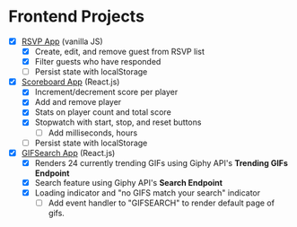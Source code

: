 # Frontend Projects

* [x] [RSVP App](https://cdn.rawgit.com/gevuong/Frontend-Projects/master/RSVPApp/index.html) (vanilla JS)
  * [x] Create, edit, and remove guest from RSVP list
  * [x] Filter guests who have responded
  * [ ] Persist state with localStorage
* [x] [Scoreboard App](https://rawgit.com/gevuong/Frontend-Projects/master/ScoreboardApp/index.html) (React.js)
  * [x] Increment/decrement score per player
  * [x] Add and remove player
  * [x] Stats on player count and total score
  * [x] Stopwatch with start, stop, and reset buttons
    * [ ] Add milliseconds, hours
  * [ ] Persist state with localStorage
* [x] [GIFSearch App](https://rawgit.com/gevuong/Frontend-Projects/master/GIFSearchApp/index.html) (React.js)
  * [x] Renders 24 currently trending GIFs using Giphy API's **Trending GIFs Endpoint**
  * [x] Search feature using Giphy API's **Search Endpoint**
  * [x] Loading indicator and "no GIFS match your search" indicator
    * [ ] Add event handler to "GIFSEARCH" to render default page of gifs.
